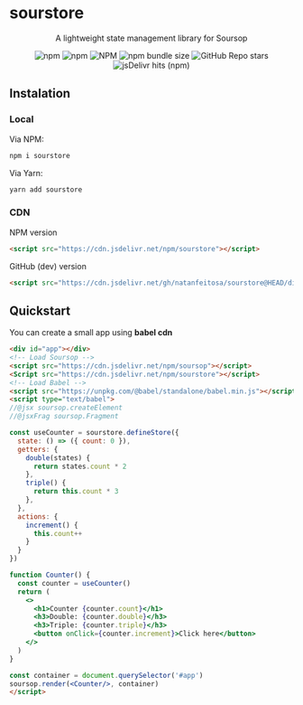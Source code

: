 # sourstore

<p align="center">A lightweight state management library for Soursop</p>
<div align="center">
  <img alt="npm" src="https://img.shields.io/npm/v/sourstore">
  <img alt="npm" src="https://img.shields.io/npm/dm/sourstore">
  <img alt="NPM" src="https://img.shields.io/npm/l/sourstore">
  <img alt="npm bundle size" src="https://img.shields.io/bundlephobia/min/sourstore">
  <img alt="GitHub Repo stars" src="https://img.shields.io/github/stars/natanfeitosa/sourstore">
  <img alt="jsDelivr hits (npm)" src="https://img.shields.io/jsdelivr/npm/hm/sourstore">
</div>


## Instalation

### Local

Via NPM:
```bash
npm i sourstore
```
Via Yarn:
```bash
yarn add sourstore
```

### CDN

NPM version
```html
<script src="https://cdn.jsdelivr.net/npm/sourstore"></script>
```

GitHub (dev) version
```html
<script src="https://cdn.jsdelivr.net/gh/natanfeitosa/sourstore@HEAD/dist/sourstore.iife.js"></script>
```

## Quickstart

You can create a small app using **babel cdn**

```html
<div id="app"></div>
<!-- Load Soursop -->
<script src="https://cdn.jsdelivr.net/npm/soursop"></script>
<Script src="https://cdn.jsdelivr.net/npm/sourstore"></script>
<!-- Load Babel -->
<script src="https://unpkg.com/@babel/standalone/babel.min.js"></script>
<script type="text/babel">
//@jsx soursop.createElement
//@jsxFrag soursop.Fragment

const useCounter = sourstore.defineStore({
  state: () => ({ count: 0 }),
  getters: {
    double(states) {
      return states.count * 2
    },
    triple() {
      return this.count * 3
    },
  },
  actions: {
    increment() {
      this.count++
    }
  }
})

function Counter() {
  const counter = useCounter()
  return (
    <>
      <h1>Counter {counter.count}</h1>
      <h3>Double: {counter.double}</h3>
      <h3>Triple: {counter.triple}</h3>
      <button onClick={counter.increment}>Click here</button>
    </>
  )
}

const container = document.querySelector('#app')
soursop.render(<Counter/>, container)
</script>
```
